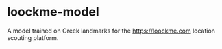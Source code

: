 # loockme-model
A model trained on Greek landmarks for the https://loockme.com location scouting platform. 
